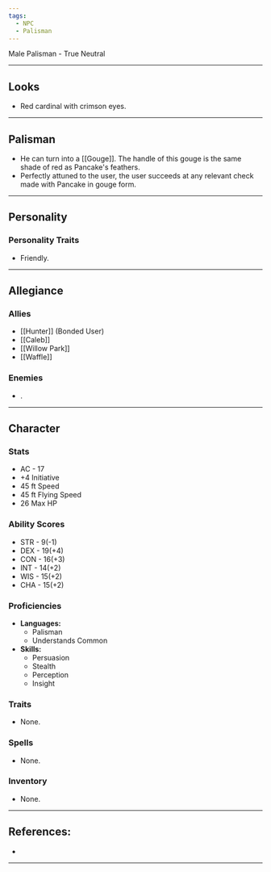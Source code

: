 ```yaml
---
tags:
  - NPC
  - Palisman
---
```

Male Palisman - True Neutral
****
## Looks
- Red cardinal with crimson eyes.
****
## Palisman
- He can turn into a [[Gouge]]. The handle of this gouge is the same shade of red as Pancake's feathers.
- Perfectly attuned to the user, the user succeeds at any relevant check made with Pancake in gouge form.
****
## Personality
### Personality Traits
- Friendly.
****
## Allegiance
### Allies
- [[Hunter]] (Bonded User)
- [[Caleb]]
- [[Willow Park]]
- [[Waffle]]
### Enemies
- .
****
## Character
### Stats
- AC - 17
- +4 Initiative
- 45 ft Speed
- 45 ft Flying Speed
- 26 Max HP
### Ability Scores
- STR - 9(-1)
- DEX - 19(+4)
- CON - 16(+3)
- INT - 14(+2)
- WIS - 15(+2)
- CHA - 15(+2)
### Proficiencies
- **Languages:**
	- Palisman
	- Understands Common
- **Skills:**
	- Persuasion
	- Stealth
	- Perception
	- Insight
### Traits
- None.
### Spells
- None.
### Inventory
- None.
****
## References:
- 
****